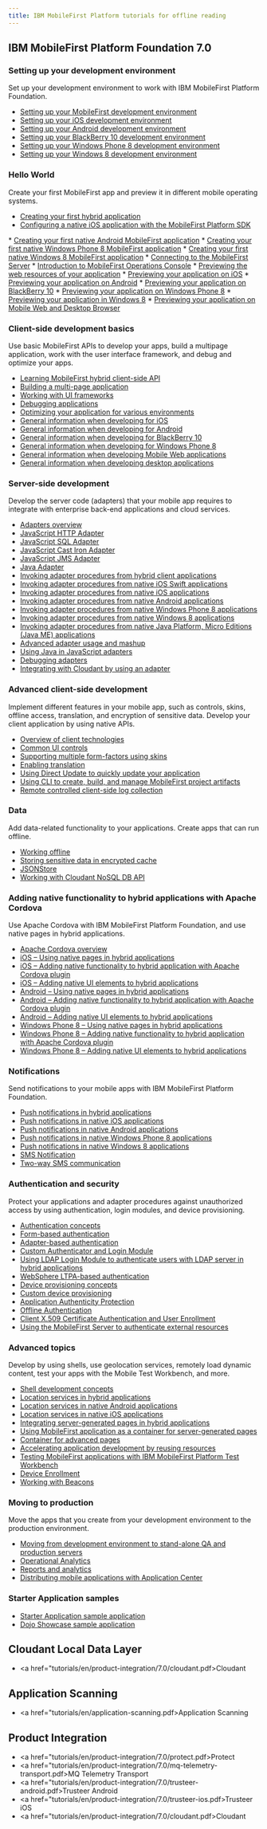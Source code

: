 ```yaml
---
title: IBM MobileFirst Platform tutorials for offline reading
---
```


## IBM MobileFirst Platform Foundation 7.0

### Setting up your development environment
Set up your development environment to work with IBM MobileFirst Platform Foundation.

* <a href="tutorials/en/foundation/7.0/setting-up-your-development-environment/setting-mobilefirst-development-environment/">Setting up your MobileFirst development environment</a>
* <a href="tutorials/en/foundation/7.0/setting-up-your-development-environment/setting-ios-development-environment/">Setting up your iOS development environment</a>
* <a href="tutorials/en/foundation/7.0/setting-up-your-development-environment/setting-android-development-environment/">Setting up your Android development environment</a>
* <a href="tutorials/en/foundation/7.0/setting-up-your-development-environment/setting-blackberry-10-development-environment/">Setting up your BlackBerry 10 development environment</a>
* <a href="tutorials/en/foundation/7.0/setting-up-your-development-environment/setting-windows-phone-8-development-environment/">Setting up your Windows Phone 8 development environment</a>
* <a href="tutorials/en/foundation/7.0/setting-up-your-development-environment/setting-windows-phone-8-development-environment/">Setting up your Windows 8 development environment</a>

### Hello World
Create your first MobileFirst app and preview it in different mobile operating systems.

* <a href="tutorials/en/foundation/7.0/hello-world/creating-your-first-hybrid-application/">Creating your first hybrid application</a>
* <a href="tutorials/en/foundation/7.0/hello-world/configuring-a-native-ios-with-the-mfp-sdk/"> Configuring a native iOS application with the MobileFirst Platform SDK<br />
 </a>
* <a href="tutorials/en/foundation/7.0/hello-world/creating-first-native-android-mobilefirst-application/">Creating your first native Android MobileFirst application</a>
* <a href="tutorials/en/foundation/7.0/hello-world/creating-first-native-windows-phone-8-mobilefirst-application/">Creating your first native Windows Phone 8 MobileFirst application</a>
* <a href="tutorials/en/foundation/7.0/hello-world/creating-first-native-windows-8-mobilefirst-application/">Creating your first native Windows 8 MobileFirst application</a>
* <a href="tutorials/en/foundation/7.0/hello-world/connecting-to-the-mobilefirst-server/">Connecting to the MobileFirst Server</a>
* <a href="tutorials/en/foundation/7.0/hello-world/mobilefirst-console/">Introduction to MobileFirst Operations Console</a>
* <a href="tutorials/en/foundation/7.0/hello-world/previewing-applications-web-resources/">Previewing the web resources of your application</a>
* <a href="tutorials/en/foundation/7.0/hello-world/previewing-application-ios/">Previewing your application on iOS</a>
* <a href="tutorials/en/foundation/7.0/hello-world/previewing-application-android/">Previewing your application on Android</a>
* <a href="tutorials/en/foundation/7.0/hello-world/previewing-application-blackberry-10">Previewing your application on BlackBerry 10</a>
* <a href="tutorials/en/foundation/7.0/hello-world/previewing-application-windows-phone-8/">Previewing your application on Windows Phone 8</a>
* <a href="tutorials/en/foundation/7.0/hello-world/previewing-application-windows-8/">Previewing your application in Windows 8</a>
* <a href="tutorials/en/foundation/7.0/hello-world/previewing-application-mobile-web-desktop-browser/">Previewing your application on Mobile Web and Desktop Browser</a>

### Client-side development basics
Use basic MobileFirst APIs to develop your apps, build a multipage application, work with the user interface framework, and debug and optimize your apps.

* <a href="tutorials/en/foundation/7.0/client-side-development-basics/learning-mobilefirst-hybrid-client-side-api/">Learning MobileFirst hybrid client-side API</a>
* <a href="tutorials/en/foundation/7.0/client-side-development-basics/building-multi-page-application/">Building a multi-page application</a>
* <a href="tutorials/en/foundation/7.0/client-side-development-basics/working-ui-frameworks/">Working with UI frameworks</a>
* <a href="tutorials/en/foundation/7.0/client-side-development-basics/debugging-applications/">Debugging applications</a>
* <a href="tutorials/en/foundation/7.0/client-side-development-basics/optimizing-application-various-environments/">Optimizing your application for various environments</a>
* <a href="tutorials/en/foundation/7.0/client-side-development-basics/general-information-developing-ios/">General information when developing for iOS</a>
* <a href="tutorials/en/foundation/7.0/client-side-development-basics/general-information-developing-android/">General information when developing for Android</a>
* <a href="tutorials/en/foundation/7.0/client-side-development-basics/general-information-developing-blackberry-10/">General information when developing for BlackBerry 10</a>
* <a href="tutorials/en/foundation/7.0/client-side-development-basics/general-information-developing-windows-phone-8/">General information when developing for Windows Phone 8</a>
* <a href="tutorials/en/foundation/7.0/client-side-development-basics/general-information-developing-mobile-web-applications/">General information when developing Mobile Web applications</a>
* <a href="tutorials/en/foundation/7.0/client-side-development-basics/general-information-developing-desktop-applications/">General information when developing desktop applications</a>

### Server-side development
Develop the server code (adapters) that your mobile app requires to integrate with enterprise back-end applications and cloud services.

* <a href="tutorials/en/foundation/7.0/server-side-development/adapter-framework-overview/">Adapters overview</a>
* <a href="tutorials/en/foundation/7.0/server-side-development/js-http-adapter/">JavaScript HTTP Adapter</a>
* <a href="tutorials/en/foundation/7.0/server-side-development/js-sql-adapter/">JavaScript SQL Adapter</a>
* <a href="tutorials/en/foundation/7.0/server-side-development/js-cast-iron-adapter/">JavaScript Cast Iron Adapter</a>
* <a href="tutorials/en/foundation/7.0/server-side-development/js-jms-adapter/">JavaScript JMS Adapter</a>
* <a href="tutorials/en/foundation/7.0/server-side-development/java-adapter/">Java Adapter</a>
* <a href="tutorials/en/foundation/7.0/server-side-development/invoking-adapter-procedures-hybrid-client-applications/">Invoking adapter procedures from hybrid client applications</a>
* <a href="tutorials/en/foundation/7.0/server-side-development/invoking-adapter-procedures-native-ios-swift-applications/">Invoking adapter procedures from native iOS Swift applications</a>
* <a href="tutorials/en/foundation/7.0/server-side-development/invoking-adapter-procedures-native-ios-applications/">Invoking adapter procedures from native iOS applications</a>
* <a href="tutorials/en/foundation/7.0/server-side-development/invoking-adapter-procedures-native-android-applications/">Invoking adapter procedures from native Android applications</a>
* <a href="tutorials/en/foundation/7.0/server-side-development/invoking-adapter-procedures-native-windows-phone-8-applications/">Invoking adapter procedures from native Windows Phone 8 applications</a>
* <a href="tutorials/en/foundation/7.0/server-side-development/invoking-adapter-procedures-native-windows-8-applications/">Invoking adapter procedures from native Windows 8 applications</a>
* <a href="tutorials/en/foundation/7.0/server-side-development/invoking-adapter-procedures-native-java-platform-micro-editions-java-applications/">Invoking adapter procedures from native Java Platform, Micro Editions (Java ME) applications</a>
* <a href="tutorials/en/foundation/7.0/server-side-development/advanced-adapter-usage-mashup/">Advanced adapter usage and mashup</a>
* <a href="tutorials/en/foundation/7.0/server-side-development/using-java-adapters/">Using Java in JavaScript adapters</a>
* <a href="tutorials/en/foundation/7.0/server-side-development/debugging-adapters/">Debugging adapters</a>
* <a href="tutorials/en/foundation/7.0/server-side-development/cloudant/">Integrating with Cloudant by using an adapter</a>

### Advanced client-side development
Implement different features in your mobile app, such as controls, skins, offline access, translation, and encryption of sensitive data. Develop your client application by using native APIs.

* <a href="tutorials/en/foundation/7.0/advanced-client-side-development/overview-client-technologies/">Overview of client technologies</a>
* <a href="tutorials/en/foundation/7.0/advanced-client-side-development/common-ui-controls/">Common UI controls</a>
* <a href="tutorials/en/foundation/7.0/advanced-client-side-development/supporting-multiple-form-factors-using-skins/">Supporting multiple form-factors using skins</a>
* <a href="tutorials/en/foundation/7.0/advanced-client-side-development/enabling-translation/">Enabling translation</a>
* <a href="tutorials/en/foundation/7.0/advanced-client-side-development/using-direct-update-quickly-update-application/">Using Direct Update to quickly update your application</a>
* <a href="tutorials/en/foundation/7.0/advanced-client-side-development/using-cli-create-build-manage-project-artifacts/">Using CLI to create, build, and manage MobileFirst project artifacts</a>
* <a href="tutorials/en/foundation/7.0/advanced-client-side-development/remote-controlled-client-side-log-collection/">Remote controlled client-side log collection</a>

### Data
Add data-related functionality to your applications. Create apps that can run offline.

* <a href="tutorials/en/foundation/7.0/data/working-offline/">Working offline</a>
* <a href="tutorials/en/foundation/7.0/data/storing-sensitive-data-encrypted-cache/">Storing sensitive data in encrypted cache</a>
* <a href="tutorials/en/foundation/7.0/data/jsonstore/">JSONStore</a>
* <a href="tutorials/en/foundation/7.0/data/cloudant-nosql-db-api/">Working with Cloudant NoSQL DB API</a>

### Adding native functionality to hybrid applications with Apache Cordova
Use Apache Cordova with IBM MobileFirst Platform Foundation, and use native pages in hybrid applications.

* <a href="tutorials/en/foundation/7.0/adding-native-functionality/apache-cordova-overview/">Apache Cordova overview</a>
* <a href="tutorials/en/foundation/7.0/adding-native-functionality/ios-using-native-pages-hybrid-applications/">iOS – Using native pages in hybrid applications</a>
* <a href="tutorials/en/foundation/7.0/adding-native-functionality/ios-adding-native-functionality-hybrid-application-apache-cordova-plugin/">iOS – Adding native functionality to hybrid application with Apache Cordova plugin</a>
* <a href="tutorials/en/foundation/7.0/adding-native-functionality/ios-adding-native-ui-elements-hybrid-applications/">iOS – Adding native UI elements to hybrid applications</a>
* <a href="tutorials/en/foundation/7.0/adding-native-functionality/android-using-native-pages-hybrid-applications/">Android – Using native pages in hybrid applications</a>
* <a href="tutorials/en/foundation/7.0/adding-native-functionality/android-adding-native-functionality-hybrid-application-apache-cordova-plugin/">Android – Adding native functionality to hybrid application with Apache Cordova plugin</a>
* <a href="tutorials/en/foundation/7.0/adding-native-functionality/android-adding-native-ui-elements-hybrid-applications/">Android – Adding native UI elements to hybrid applications</a>
* <a href="tutorials/en/foundation/7.0/adding-native-functionality/windows-phone-8-using-native-pages-hybrid-applications/">Windows Phone 8 – Using native pages in hybrid applications</a>
* <a href="tutorials/en/foundation/7.0/adding-native-functionality/windows-phone-8-adding-native-functionality-hybrid-application-apache-cordova-plugin/">Windows Phone 8 – Adding native functionality to hybrid application with Apache Cordova plugin</a>
* <a href="tutorials/en/foundation/7.0/adding-native-functionality/windows-phone-8-adding-native-functionality-hybrid-application-apache-cordova-plugin/">Windows Phone 8 – Adding native UI elements to hybrid applications</a>

### Notifications
Send notifications to your mobile apps with IBM MobileFirst Platform Foundation.

* <a href="tutorials/en/foundation/7.0/notifications/push-notifications-hybrid-applications/">Push notifications in hybrid applications</a>
* <a href="tutorials/en/foundation/7.0/notifications/push-notifications-native-ios-applications/">Push notifications in native iOS applications</a>
* <a href="tutorials/en/foundation/7.0/notifications/push-notifications-native-android-applications/">Push notifications in native Android applications</a>
* <a href="tutorials/en/foundation/7.0/notifications/push-notifications-native-windows-phone-8-applications/">Push notifications in native Windows Phone 8 applications</a>
* <a href="tutorials/en/foundation/7.0/notifications/push-notifications-native-windows-8-applications/">Push notifications in native Windows 8 applications</a>
* <a href="tutorials/en/foundation/7.0/notifications/sms-notifications/">SMS Notification</a>
* <a href="tutorials/en/foundation/7.0/notifications/two-way-sms-communication/">Two-way SMS communication</a>

### Authentication and security
Protect your applications and adapter procedures against unauthorized access by using authentication, login modules, and device provisioning.

* <a href="tutorials/en/foundation/7.0/authentication-security/authentication-concepts/">Authentication concepts</a>
* <a href="tutorials/en/foundation/7.0/authentication-security/form-based-authentication/">Form-based authentication</a>
* <a href="tutorials/en/foundation/7.0/authentication-security/adapter-based-authentication/">Adapter-based authentication</a>
* <a href="tutorials/en/foundation/7.0/authentication-security/custom-authenticator-login-module/">Custom Authenticator and Login Module</a>
* <a href="tutorials/en/foundation/7.0/authentication-security/using-ldap-login-module-to-authenticate-users-with-ldap-server-in-hybrid-applications/">Using LDAP Login Module to authenticate users with LDAP server in hybrid applications</a>
* <a href="tutorials/en/foundation/7.0/authentication-security/websphere-ltpa-based-authentication/">WebSphere LTPA-based authentication</a>
* <a href="tutorials/en/foundation/7.0/authentication-security/device-provisioning-concepts/">Device provisioning concepts</a>
* <a href="tutorials/en/foundation/7.0/authentication-security/custom-device-provisioning/">Custom device provisioning</a>
* <a href="tutorials/en/foundation/7.0/authentication-security/application-authenticity-protection/">Application Authenticity Protection</a>
* <a href="tutorials/en/foundation/7.0/authentication-security/offline-authentication/">Offline Authentication</a>
* <a href="tutorials/en/foundation/7.0/authentication-security/client-x-509-certificate-authentication-user-enrollment/">Client X.509 Certificate Authentication and User Enrollment</a>
* <a href="tutorials/en/foundation/7.0/authentication-security/using-mobilefirst-server-authenticate-external-resources/">Using the MobileFirst Server to authenticate external resources</a>

### Advanced topics
Develop by using shells, use geolocation services, remotely load dynamic content, test your apps with the Mobile Test Workbench, and more.

* <a href="tutorials/en/foundation/7.0/advanced-topics/shell-development-concepts/">Shell development concepts</a>
* <a href="tutorials/en/foundation/7.0/advanced-topics/location-services-hybrid-applications/">Location services in hybrid applications</a>
* <a href="tutorials/en/foundation/7.0/advanced-topics/location-services-native-android-applications/">Location services in native Android applications</a>
* <a href="tutorials/en/foundation/7.0/advanced-topics/location-services-native-ios-applications/">Location services in native iOS applications</a>
* <a href="tutorials/en/foundation/7.0/advanced-topics/integrating-server-generated-pages-hybrid-applications/">Integrating server-generated pages in hybrid applications</a>
* <a href="tutorials/en/foundation/7.0/advanced-topics/using-mobilefirst-application-container-server-generated-pages/">Using MobileFirst application as a container for server-generated pages</a>
* <a href="tutorials/en/foundation/7.0/advanced-topics/container-advanced-pages/">Container for advanced pages</a>
* <a href="tutorials/en/foundation/7.0/advanced-topics/accelerating-application-development-reusing-resources/">Accelerating application development by reusing resources</a>
* <a href="tutorials/en/foundation/7.0/advanced-topics/testing-mobilefirst-platform-applications-mobile-test-workbench/">Testing MobileFirst applications with IBM MobileFirst Platform Test Workbench</a>
* <a href="tutorials/en/foundation/7.0/advanced-topics/device-enrollment/">Device Enrollment</a>
* <a href="tutorials/en/foundation/7.0/advanced-topics/working-with-beacons/">Working with Beacons</a>

### Moving to production
Move the apps that you create from your development environment to the production environment.

* <a href="tutorials/en/foundation/7.0/moving-production/moving-development-environment-stand-alone-qa-production-servers/">Moving from development environment to stand-alone QA and production servers</a>
* <a href="tutorials/en/foundation/7.0/moving-production/operational-analytics/">Operational Analytics</a>
* <a href="tutorials/en/foundation/7.0/moving-production/reports-analytics/">Reports and analytics</a>
* <a href="tutorials/en/foundation/7.0/moving-production/distributing-mobile-applications-application-center/">Distributing mobile applications with Application Center</a>

### Starter Application samples

* <a href="tutorials/en/foundation/7.0/starter-application-sample/">Starter Application sample application</a>
* <a href="tutorials/en/foundation/7.0/starter-application-sample/running-dojo-based-sample">Dojo Showcase sample application</a>

## Cloudant Local Data Layer

* <a href="tutorials/en/product-integration/7.0/cloudant.pdf>Cloudant</a>

## Application Scanning

* <a href="tutorials/en/application-scanning.pdf>Application Scanning</a>

## Product Integration

* <a href="tutorials/en/product-integration/7.0/protect.pdf>Protect</a>
* <a href="tutorials/en/product-integration/7.0/mq-telemetry-transport.pdf>MQ Telemetry Transport</a>
* <a href="tutorials/en/product-integration/7.0/trusteer-android.pdf>Trusteer Android</a>
* <a href="tutorials/en/product-integration/7.0/trusteer-ios.pdf>Trusteer iOS</a>
* <a href="tutorials/en/product-integration/7.0/cloudant.pdf>Cloudant</a>